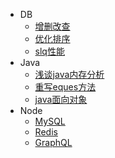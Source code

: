 <!--
 * @Descripttion: 
 * @version: 
 * @Author: suckson
 * @Date: 2019-04-02 12:06:29
 * @LastEditors: suckson
 * @LastEditTime: 2019-09-02 00:12:27
 -->
- DB
    - [增删改查](basic/db/mysql.md)
    - [优化排序](basic/db/redis.md)
    - [slq性能](basic/db/graphql.md)
- Java
    - [浅谈java内存分析](serverdoc/java/neicun.md)
    - [重写eques方法](packages/wxc-icon/)
    - [java面向对象](serverdoc/java/oop.md)
- Node
    - [MySQL](basic/db/mysql.md)
    - [Redis](basic/db/redis.md)
    - [GraphQL](basic/db/graphql.md)

